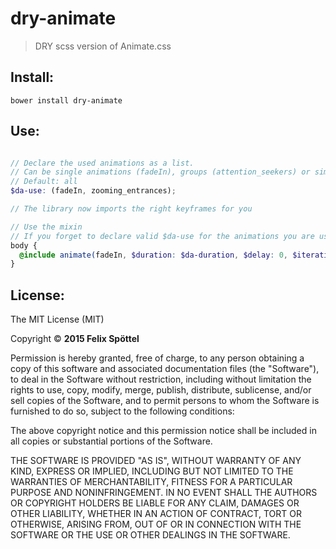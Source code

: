 # dry-animate

> DRY scss version of Animate.css

## Install:

```
bower install dry-animate
```

## Use:

```scss

// Declare the used animations as a list.
// Can be single animations (fadeIn), groups (attention_seekers) or simply all
// Default: all
$da-use: (fadeIn, zooming_entrances);

// The library now imports the right keyframes for you

// Use the mixin
// If you forget to declare valid $da-use for the animations you are using, the mixin will throw an error
body {
  @include animate(fadeIn, $duration: $da-duration, $delay: 0, $iterations: 1);
}

```

## License:

The MIT License (MIT)

Copyright © **2015 Felix Spöttel**

Permission is hereby granted, free of charge, to any person obtaining a copy
of this software and associated documentation files (the "Software"), to deal
in the Software without restriction, including without limitation the rights
to use, copy, modify, merge, publish, distribute, sublicense, and/or sell
copies of the Software, and to permit persons to whom the Software is
furnished to do so, subject to the following conditions:

The above copyright notice and this permission notice shall be included in all
copies or substantial portions of the Software.

THE SOFTWARE IS PROVIDED "AS IS", WITHOUT WARRANTY OF ANY KIND, EXPRESS OR
IMPLIED, INCLUDING BUT NOT LIMITED TO THE WARRANTIES OF MERCHANTABILITY,
FITNESS FOR A PARTICULAR PURPOSE AND NONINFRINGEMENT. IN NO EVENT SHALL THE
AUTHORS OR COPYRIGHT HOLDERS BE LIABLE FOR ANY CLAIM, DAMAGES OR OTHER
LIABILITY, WHETHER IN AN ACTION OF CONTRACT, TORT OR OTHERWISE, ARISING FROM,
OUT OF OR IN CONNECTION WITH THE SOFTWARE OR THE USE OR OTHER DEALINGS IN THE
SOFTWARE.
